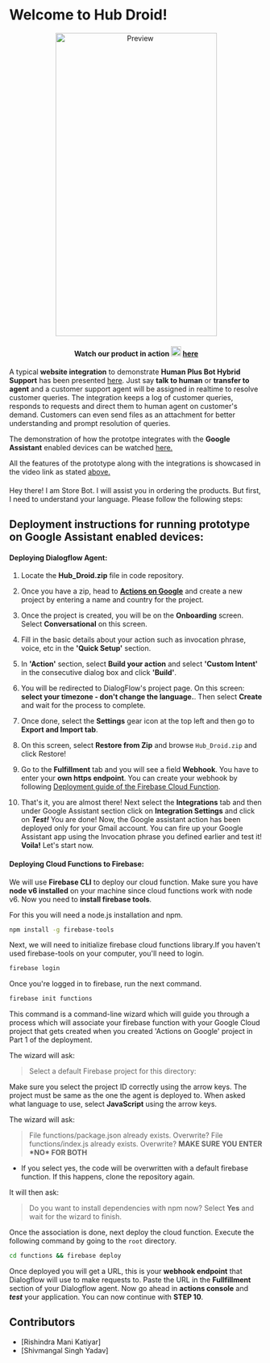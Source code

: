 # Welcome to Hub Droid!

<p align=center><img src="https://github.com/Team-Code-Paradox/AmexDroid/blob/master/Assets/preview.gif" alt="Preview" height="600" width="320"/></p>

#### <p align=center><b>Watch our product in action </b><img src="http://icons.iconarchive.com/icons/danleech/simple/256/vimeo-icon.png" height="20" width="20" alt="Vimeo" /> <a href="https://vimeo.com/554934167">here</a> </p>
#### 
A typical **website integration** to demonstrate **Human Plus Bot Hybrid Support** has been presented [here](https://team-code-paradox.github.io/hubdroid-web). Just say **talk to human** or **transfer to agent** and a customer support agent will be assigned in realtime to resolve customer queries. The integration keeps a log of customer queries, responds to requests and direct them to human agent on customer's demand. Customers can even send files as an attachment for better understanding and prompt resolution of queries. 
  
The demonstration of how the prototpe integrates with the **Google Assistant** enabled devices can be watched [here.](https://vimeo.com/554932525)
  
All the features of the prototype along with the integrations is showcased in the video link as stated [above.](https://vimeo.com/554934167)

####
Hey there! I am Store Bot. I will assist you in ordering the products.
But first, I need to understand your language. Please follow the following steps:
## Deployment instructions for running prototype on Google Assistant enabled devices:
#### Deploying Dialogflow Agent:

1. Locate the **Hub_Droid.zip** file in code repository.
2. Once you have a zip, head to **[Actions on Google](https://console.actions.google.com/)** and create a new project by entering a name and country for the project.
3. Once the project is created, you will be on the **Onboarding** screen. Select **Conversational** on this screen.
4. Fill in the basic details about your action such as invocation phrase, voice, etc in the **'Quick Setup'** section.
5. In **'Action'** section, select **Build your action** and select **'Custom Intent'** in the consecutive dialog box and click **'Build'**.
6. You will be redirected to DialogFlow's project page. On this screen: **select your timezone - don't change the language.**. Then select **Create** and wait for the process to complete.
7. Once done, select the **Settings** gear icon at the top left and then go to **Export and Import tab**.
8. On this screen, select **Restore from Zip** and browse `Hub_Droid.zip` and click Restore!
9. Go to the **Fulfillment** tab and you will see a field **Webhook**. You have to enter your **own https endpoint**. You can create your webhook by following [Deployment guide of the Firebase Cloud Function](#Deploying-Cloud-Functions-to-Firebase).

10. That's it, you are almost there! Next select the **Integrations** tab and then under Google Assistant section click on **Integration Settings** and click on **_Test!_** You are done! Now, the Google assistant action has been deployed only for your Gmail account. You can fire up your Google Assistant app using the Invocation phrase you defined earlier and test it! **Voila!** Let's start now.

#### Deploying Cloud Functions to Firebase:

We will use **Firebase CLI** to deploy our cloud function. Make sure you have **node v6 installed** on your machine since cloud functions work with node v6. Now you need to **install firebase tools**.

For this you will need a node.js installation and npm.

```sh
npm install -g firebase-tools
```

Next, we will need to initialize firebase cloud functions library.If you haven't used firebase-tools on your computer, you'll need to login.

```sh
firebase login
```

Once you're logged in to firebase, run the next command.

```sh
firebase init functions
```

This command is a command-line wizard which will guide you through a process which will associate your firebase function with your Google Cloud project that gets created when you created 'Actions on Google' project in Part 1 of the deployment.

The wizard will ask:

> Select a default Firebase project for this directory: <your directory>

Make sure you select the project ID correctly using the arrow keys. The project must be same as the one the agent is deployed to. When asked what language to use, select **JavaScript** using the arrow keys.

The wizard will ask:

> File functions/package.json already exists. Overwrite?
> File functions/index.js already exists. Overwrite?
> **MAKE SURE YOU ENTER \***NO**\* FOR BOTH**

- If you select yes, the code will be overwritten with a default firebase function. If this happens, clone the repository again.

It will then ask:

> Do you want to install dependencies with npm now?
> Select **Yes** and wait for the wizard to finish.

Once the association is done, next deploy the cloud function. Execute the following command by going to the `root` directory.

```sh
cd functions && firebase deploy
```

Once deployed you will get a URL, this is your **webhook endpoint** that Dialogflow will use to make requests to. Paste the URL in the **Fullfillment** section of your Dialogflow agent. Now go ahead in **actions console** and **_test_** your application.
You can now continue with **STEP 10**.

## Contributors
 - [Rishindra Mani Katiyar]
 - [Shivmangal Singh Yadav]

